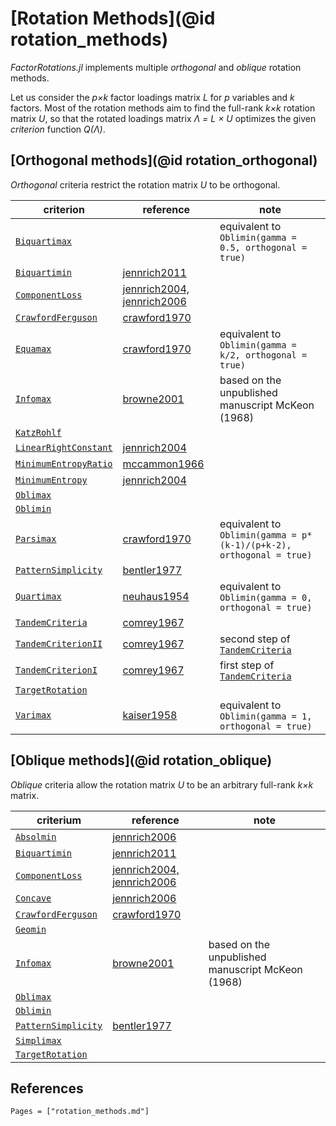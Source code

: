 # [Rotation Methods](@id rotation_methods)

*FactorRotations.jl* implements multiple *orthogonal* and *oblique* rotation methods.

Let us consider the *p×k* factor loadings matrix *L* for *p* variables and *k* factors.
Most of the rotation methods aim to find the full-rank *k×k* rotation matrix *U*,
so that the rotated loadings matrix *Λ = L × U* optimizes the given *criterion* function *Q(Λ)*.

## [Orthogonal methods](@id rotation_orthogonal)

*Orthogonal* criteria restrict the rotation matrix *U* to be orthogonal.

| criterion                     | reference                            | note                                                    |
| ----------------------------- | ------------------------------------ | ------------------------------------------------------- |
| [`Biquartimax`](@ref)         |                                      | equivalent to `Oblimin(gamma = 0.5, orthogonal = true)` |
| [`Biquartimin`](@ref)         | [jennrich2011](@citet)               |
| [`ComponentLoss`](@ref)       | [jennrich2004, jennrich2006](@citet) |
| [`CrawfordFerguson`](@ref)    | [crawford1970](@citet)               |
| [`Equamax`](@ref)             | [crawford1970](@citet)               | equivalent to `Oblimin(gamma = k/2, orthogonal = true)` |
| [`Infomax`](@ref)             | [browne2001](@citet)                 | based on the unpublished manuscript McKeon (1968)       |
| [`KatzRohlf`](@ref)           |                                      |
| [`LinearRightConstant`](@ref) | [jennrich2004](@citet)               |
| [`MinimumEntropyRatio`](@ref) | [mccammon1966](@citet)               |
| [`MinimumEntropy`](@ref)      | [jennrich2004](@citet)               |
| [`Oblimax`](@ref)             |                                      |
| [`Oblimin`](@ref)             |                                      |
| [`Parsimax`](@ref)            | [crawford1970](@citet)               | equivalent to `Oblimin(gamma = p*(k-1)/(p+k-2), orthogonal = true)`|
| [`PatternSimplicity`](@ref)   | [bentler1977](@citet)                |
| [`Quartimax`](@ref)           | [neuhaus1954](@citet)                | equivalent to `Oblimin(gamma = 0, orthogonal = true)`   |
| [`TandemCriteria`](@ref)      | [comrey1967](@citet)                 |
| [`TandemCriterionII`](@ref)   | [comrey1967](@citet)                 | second step of [`TandemCriteria`](@ref)                 |
| [`TandemCriterionI`](@ref)    | [comrey1967](@citet)                 | first step of [`TandemCriteria`](@ref)                  |
| [`TargetRotation`](@ref)      |                                      |
| [`Varimax`](@ref)             | [kaiser1958](@citet)                 | equivalent to `Oblimin(gamma = 1, orthogonal = true)`   |

## [Oblique methods](@id rotation_oblique)

*Oblique* criteria allow the rotation matrix *U* to be an arbitrary full-rank *k×k* matrix.

| criterium                   | reference                            | note                                              |
| --------------------------- | ------------------------------------ | ------------------------------------------------- |
| [`Absolmin`](@ref)          | [jennrich2006](@citet)               |
| [`Biquartimin`](@ref)       | [jennrich2011](@citet)               |
| [`ComponentLoss`](@ref)     | [jennrich2004, jennrich2006](@citet) |
| [`Concave`](@ref)           | [jennrich2006](@citet)               |
| [`CrawfordFerguson`](@ref)  | [crawford1970](@citet)               |
| [`Geomin`](@ref)            |                                      |
| [`Infomax`](@ref)           | [browne2001](@citet)                 | based on the unpublished manuscript McKeon (1968) |
| [`Oblimax`](@ref)           |                                      |
| [`Oblimin`](@ref)           |                                      |
| [`PatternSimplicity`](@ref) | [bentler1977](@citet)                |
| [`Simplimax`](@ref)         |                                      |
| [`TargetRotation`](@ref)    |                                      |

## References

```@bibliography
Pages = ["rotation_methods.md"]
```
